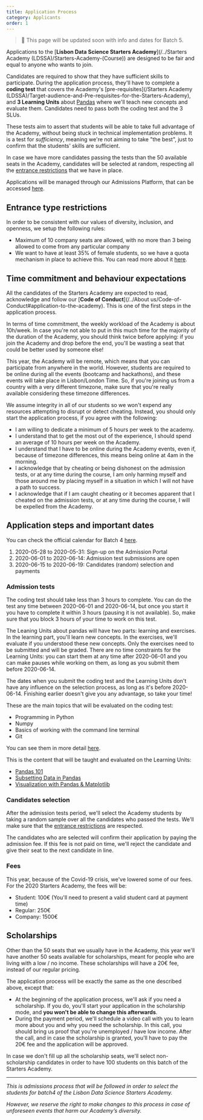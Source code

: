 ```yaml
---
title: Application Process
category: Applicants
order: 1
---
```


> 🚧 This page will be updated soon with info and dates for Batch 5.


Applications to the [**Lisbon Data Science Starters Academy**](/../Starters Academy (LDSSA)/Starters-Academy-(Course)) are designed to be fair and equal to anyone who wants to join.

Candidates are required to show that they have sufficient skills to participate. During the application process, they'll have to complete a **coding test** that covers the Academy's [pre-requisites](/Starters Academy (LDSSA)/Target-audience-and-Pre-requisites-for-the-Starters-Academy), and **3 Learning Units** about [Pandas](https://en.wikipedia.org/wiki/Pandas_(software)) where we'll teach new concepts and evaluate them. Candidates need to pass both the coding test and the 3 SLUs.

These tests aim to assert that students will be able to take full advantage of the Academy, without being stuck in technical implementation problems. It is a test for _sufficiency_, meaning we're not aiming to take "the best", just to confirm that the students' skills are sufficient.

In case we have more candidates passing the tests than the 50 available seats in the Academy, candidates will be selected at random, respecting all the [entrance restrictions](#entrance-type-restrictions) that we have in place.

Applications will be managed through our Admissions Platform, that can be accessed [here](https://admissions.lisbondatascience.org/account/signup).


## Entrance type restrictions

In order to be consistent with our values of diversity, inclusion, and openness, we setup the following rules:
* Maximum of 10 company seats are allowed, with no more than 3 being allowed to come from any particular company
* We want to have at least 35% of female students, so we have a quota mechanism in place to achieve this. You can read more about it [here](https://github.com/LDSSA/forum/issues/1).


## Time commitment and behaviour expectations

All the candidates of the Starters Academy are expected to read, acknowledge and follow our [**Code of Conduct**](/../About us/Code-of-Conduct#application-to-the-academy). This is one of the first steps in the application process.

In terms of time commitment, the weekly workload of the Academy is about 10h/week. In case you're not able to put in this much time for the majority of the duration of the Academy, you should think twice before applying: if you join the Academy and drop before the end, you'll be wasting a seat that could be better used by someone else!

This year, the Academy will be remote, which means that you can participate from anywhere in the world. However, students are required to be online during all the events (bootcamp and hackathons), and these events will take place in Lisbon/London Time.
So, if you're joining us from a country with a very different timezone, make sure that you're really available considering these timezone differences.

We assume integrity in all of our students so we won't expend any resources attempting to disrupt or detect cheating. Instead, you should only start the application process, if you agree with the following:

- I am willing to dedicate a minimum of 5 hours per week to the academy.
- I understand that to get the most out of the experience, I should spend  an average of 10 hours per week on the Academy.
- I understand that I have to be online during the Academy events, even if, because of timezone differences, this means being online at 4am in the morning.
- I acknowledge that by cheating or being dishonest on the admission tests, or at any time during the course, I am only harming myself and those around me by placing myself in a situation in which I will not have a path to success.
- I acknowledge that if I am caught cheating or it becomes apparent that I cheated on the admission tests, or at any time during the course, I will be expelled from the Academy.


## Application steps and important dates

You can check the official calendar for Batch 4 [here](https://calendar.google.com/calendar/embed?src=lisbondatascience.org_th6fpmimvqvso12t70cd1gkvq8%40group.calendar.google.com&ctz=Europe%2FLisbon).

1. 2020-05-28 to 2020-05-31: Sign-up on the Admission Portal
1. 2020-06-01 to 2020-06-14: Admission test submissions are open
1. 2020-06-15 to 2020-06-19: Candidates (random) selection and payments


### Admission tests

The coding test should take less than 3 hours to complete. You can do the test any time between 2020-06-01 and 2020-06-14, but once you start it you have to complete it within 3 hours (pausing it is not available). So, make sure that you block 3 hours of your time to work on this test.

The Leaning Units about pandas will have two parts: learning and exercises. In the learning part, you'll learn new concepts. In the exercises, we'll evaluate if you understood these new concepts. Only the exercises need to be submitted and will be graded. There are no time constraints for the Learning Units: you can start them at any time after 2020-06-01 and you can make pauses while working on them, as long as you submit them before 2020-06-14.

The dates when you submit the coding test and the Learning Units don't have any influence on the selection process, as long as it's before 2020-06-14. Finishing earlier doesn't give you any advantage, so take your time!

These are the main topics that will be evaluated on the coding test:
- Programming in Python
- Numpy
- Basics of working with the command line terminal
- Git

You can see them in more detail [here](https://docs.google.com/spreadsheets/d/1JzRfuacM5Q_XsnSMgEqOZH_cCBnT0J6K-e-687fFa6s/edit#gid=2018895387).

This is the content that will be taught and evaluated on the Learning Units:
- [Pandas 101](https://github.com/LDSSA/curriculum-development/blob/master/curriculum/01-bootcamp-and-binary-classification.md#slu01)
- [Subsetting Data in Pandas](https://github.com/LDSSA/curriculum-development/blob/master/curriculum/01-bootcamp-and-binary-classification.md#slu02)
- [Visualization with Pandas & Matplotlib](https://github.com/LDSSA/curriculum-development/blob/master/curriculum/01-bootcamp-and-binary-classification.md#slu03)


### Candidates selection

After the admission tests period, we'll select the Academy students by taking a random sample over all the candidates who passed the tests. We'll make sure that the [entrance restrictions](#entrance-type-restrictions) are respected.

The candidates who are selected will confirm their application by paying the admission fee. If this fee is not paid on time, we'll reject the candidate and give their seat to the next candidate in line.

### Fees

This year, because of the Covid-19 crisis, we've lowered some of our fees.
For the 2020 Starters Academy, the fees will be:
- Student: 100€ (You'll need to present a valid student card at payment time)
- Regular: 250€
- Company: 1500€


## Scholarships

Other than the 50 seats that we usually have in the Academy, this year we'll have another 50 seats available for scholarships, meant for people who are living with a low / no income.
These scholarships will have a 20€ fee, instead of our regular pricing.

The application process will be exactly the same as the one described above, except that:
- At the beginning of the application process, we'll ask if you need a scholarship. If you do, you'll start your application in the scholarship mode, and **you won't be able to change this afterwards**.
- During the payment period, we'll schedule a video call with you to learn more about you and why you need the scholarship. In this call, you should bring us proof that you're unemployed / have low income. After the call, and in case the scholarship is granted, you'll have to pay the 20€ fee and the application will be approved.

In case we don't fill up all the scholarship seats, we'll select non-scholarship candidates in order to have 100 students on this batch of the Starters Academy.


***


_This is admissions process that will be followed in order to select the students for batch4 of the Lisbon Data Science Starters Academy._

_However, we reserve the right to make changes to this process in case of unforeseen events that harm our Academy’s diversity._
